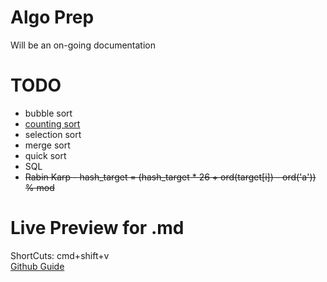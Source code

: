 # Algo Prep

Will be an on-going documentation

# TODO

- bubble sort
- [counting sort](https://www.youtube.com/watch?v=OKd534EWcdk)
- selection sort
- merge sort
- quick sort
- SQL
- ~~Rabin Karp - hash_target = (hash_target * 26 + ord(target[i]) - ord('a')) % mod~~

# Live Preview for .md

ShortCuts: cmd+shift+v \
[Github Guide](https://guides.github.com/features/mastering-markdown/)
